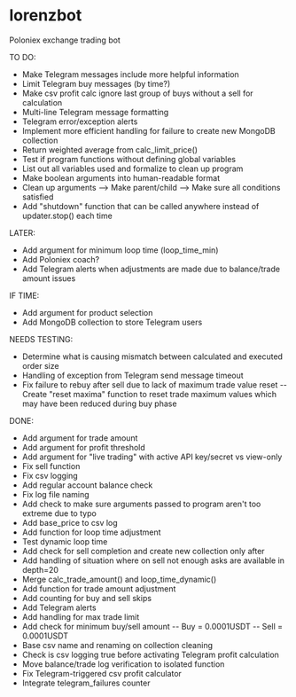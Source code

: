 # lorenzbot
Poloniex exchange trading bot

TO DO:
- Make Telegram messages include more helpful information
- Limit Telegram buy messages (by time?)
- Make csv profit calc ignore last group of buys without a sell for calculation
- Multi-line Telegram message formatting
- Telegram error/exception alerts
- Implement more efficient handling for failure to create new MongoDB collection
- Return weighted average from calc_limit_price()
- Test if program functions without defining global variables
- List out all variables used and formalize to clean up program
- Make boolean arguments into human-readable format
- Clean up arguments --> Make parent/child --> Make sure all conditions satisfied
- Add "shutdown" function that can be called anywhere instead of updater.stop() each time

LATER:
- Add argument for minimum loop time (loop_time_min)
- Add Poloniex coach?
- Add Telegram alerts when adjustments are made due to balance/trade amount issues

IF TIME:
- Add argument for product selection
- Add MongoDB collection to store Telegram users

NEEDS TESTING:
- Determine what is causing mismatch between calculated and executed order size
- Handling of exception from Telegram send message timeout
- Fix failure to rebuy after sell due to lack of maximum trade value reset
-- Create "reset maxima" function to reset trade maximum values which may have been reduced during buy phase

DONE:
- Add argument for trade amount
- Add argument for profit threshold
- Add argument for "live trading" with active API key/secret vs view-only
- Fix sell function
- Fix csv logging
- Add regular account balance check
- Fix log file naming
- Add check to make sure arguments passed to program aren't too extreme due to typo
- Add base_price to csv log
- Add function for loop time adjustment
- Test dynamic loop time
- Add check for sell completion and create new collection only after
- Add handling of situation where on sell not enough asks are available in depth=20
- Merge calc_trade_amount() and loop_time_dynamic()
- Add function for trade amount adjustment
- Add counting for buy and sell skips
- Add Telegram alerts
- Add handling for max trade limit
- Add check for minimum buy/sell amount
-- Buy = 0.0001USDT
-- Sell = 0.0001USDT
- Base csv name and renaming on collection cleaning
- Check is csv logging true before activating Telegram profit calculation
- Move balance/trade log verification to isolated function
- Fix Telegram-triggered csv profit calculator
- Integrate telegram_failures counter
